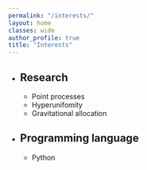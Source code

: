 ```yaml
---
permalink: "/interests/"
layout: home
classes: wide
author_profile: true
title: "Interests"
---
```

* ## Research

  * Point processes
  * Hyperunifomity
  * Gravitational allocation

* ## Programming language

  * Python
